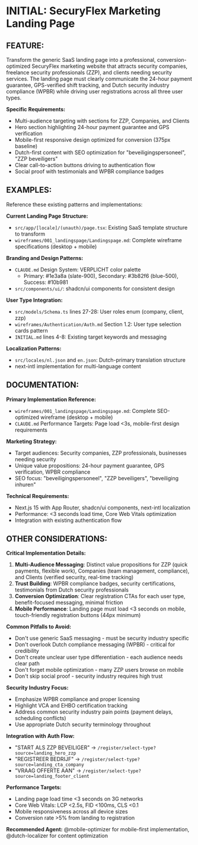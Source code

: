 # INITIAL: SecuryFlex Marketing Landing Page

## FEATURE:
Transform the generic SaaS landing page into a professional, conversion-optimized SecuryFlex marketing website that attracts security companies, freelance security professionals (ZZP), and clients needing security services. The landing page must clearly communicate the 24-hour payment guarantee, GPS-verified shift tracking, and Dutch security industry compliance (WPBR) while driving user registrations across all three user types.

**Specific Requirements:**
- Multi-audience targeting with sections for ZZP, Companies, and Clients
- Hero section highlighting 24-hour payment guarantee and GPS verification
- Mobile-first responsive design optimized for conversion (375px baseline)
- Dutch-first content with SEO optimization for "beveiligingspersoneel", "ZZP beveiligers"
- Clear call-to-action buttons driving to authentication flow
- Social proof with testimonials and WPBR compliance badges

## EXAMPLES:
Reference these existing patterns and implementations:

**Current Landing Page Structure:**
- `src/app/[locale]/(unauth)/page.tsx`: Existing SaaS template structure to transform
- `wireframes/001_landingspage/Landingspage.md`: Complete wireframe specifications (desktop + mobile)

**Branding and Design Patterns:**
- `CLAUDE.md` Design System: VERPLICHT color palette
  - Primary: #1e3a8a (slate-900), Secondary: #3b82f6 (blue-500), Success: #10b981
- `src/components/ui/`: shadcn/ui components for consistent design

**User Type Integration:**
- `src/models/Schema.ts` lines 27-28: User roles enum (company, client, zzp)
- `wireframes/Authentication/Auth.md` Section 1.2: User type selection cards pattern
- `INITIAL.md` lines 4-8: Existing target keywords and messaging

**Localization Patterns:**
- `src/locales/nl.json` and `en.json`: Dutch-primary translation structure
- next-intl implementation for multi-language content

## DOCUMENTATION:
**Primary Implementation Reference:**
- `wireframes/001_landingspage/Landingspage.md`: Complete SEO-optimized wireframe (desktop + mobile)
- `CLAUDE.md` Performance Targets: Page load <3s, mobile-first design requirements

**Marketing Strategy:**
- Target audiences: Security companies, ZZP professionals, businesses needing security
- Unique value propositions: 24-hour payment guarantee, GPS verification, WPBR compliance
- SEO focus: "beveiligingspersoneel", "ZZP beveiligers", "beveiliging inhuren"

**Technical Requirements:**
- Next.js 15 with App Router, shadcn/ui components, next-intl localization
- Performance: <3 seconds load time, Core Web Vitals optimization
- Integration with existing authentication flow

## OTHER CONSIDERATIONS:

**Critical Implementation Details:**
1. **Multi-Audience Messaging**: Distinct value propositions for ZZP (quick payments, flexible work), Companies (team management, compliance), and Clients (verified security, real-time tracking)
2. **Trust Building**: WPBR compliance badges, security certifications, testimonials from Dutch security professionals
3. **Conversion Optimization**: Clear registration CTAs for each user type, benefit-focused messaging, minimal friction
4. **Mobile Performance**: Landing page must load <3 seconds on mobile, touch-friendly registration buttons (44px minimum)

**Common Pitfalls to Avoid:**
- Don't use generic SaaS messaging - must be security industry specific
- Don't overlook Dutch compliance messaging (WPBR) - critical for credibility
- Don't create unclear user type differentiation - each audience needs clear path
- Don't forget mobile optimization - many ZZP users browse on mobile
- Don't skip social proof - security industry requires high trust

**Security Industry Focus:**
- Emphasize WPBR compliance and proper licensing
- Highlight VCA and EHBO certification tracking
- Address common security industry pain points (payment delays, scheduling conflicts)
- Use appropriate Dutch security terminology throughout

**Integration with Auth Flow:**
- "START ALS ZZP BEVEILIGER" → `/register/select-type?source=landing_hero_zzp`
- "REGISTREER BEDRIJF" → `/register/select-type?source=landing_cta_company`
- "VRAAG OFFERTE AAN" → `/register/select-type?source=landing_footer_client`

**Performance Targets:**
- Landing page load time <3 seconds on 3G networks
- Core Web Vitals: LCP <2.5s, FID <100ms, CLS <0.1
- Mobile responsiveness across all device sizes
- Conversion rate >5% from landing to registration

**Recommended Agent:** @mobile-optimizer for mobile-first implementation, @dutch-localizer for content optimization